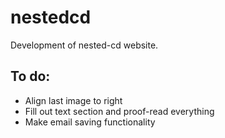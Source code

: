 # nestedcd
Development of nested-cd website.

## To do:
- Align last image to right
- Fill out text section and proof-read everything
- Make email saving functionality

